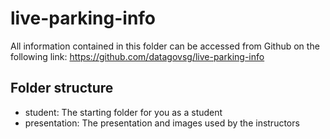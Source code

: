 # live-parking-info

All information contained in this folder can be accessed from Github on the following link: https://github.com/datagovsg/live-parking-info

## Folder structure

- student: The starting folder for you as a student
- presentation: The presentation and images used by the instructors